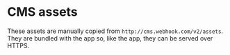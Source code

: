 # CMS assets

These assets are manually copied from `http://cms.webhook.com/v2/assets`.
They are bundled with the app so, like the app, they can be served over HTTPS.